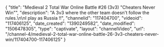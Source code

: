 {
    "title": "Medieval 2 Total War Online Battle #26 (3v3) \"Cheaters Never Win\"",
    "description": "A 3v3 where the other team doesn't follow the rules.\n\nI play as Russia !!",
    "channelid": "117404700",
    "videoid": "117406125",
    "date_created": "1390249582",
    "date_modified": "1506478305",
    "type": "captivate",
    "layout": "channelVideo",
    "url": "\/channel-4\/medieval-2-total-war-online-battle-26-3v3-cheaters-never-win\/117404700-117406125"
}